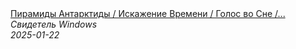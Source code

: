 <!--2025-01-22 23:06:13-->
<div class="yb">
  <a class="nodecor" href="/posts.html?tajny/piramidy_antarktidy_iskajenie_vremeni_golos_vo_sne_itogi_2024_prognozy_2025_chutok_nlo_strim">
    <img class="preview" data-videoid="2F-7qhXxQRg" src="https://i3.ytimg.com/vi/2F-7qhXxQRg/hqdefault.jpg" align="middle" alt="">
  </a>
  <div class="inlbl text">
    <a class="nodecor" href="/posts.html?tajny/piramidy_antarktidy_iskajenie_vremeni_golos_vo_sne_itogi_2024_prognozy_2025_chutok_nlo_strim">Пирамиды Антарктиды / Искажение Времени / Голос во Сне /...</a><br>
    <i class="smaller2">Свидетель Windows</i><br>
    <i class="smaller3">2025-01-22</i>
  </div>
</div>
